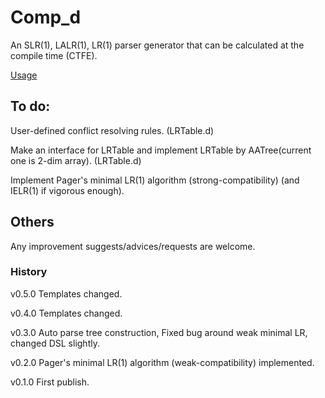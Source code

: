 # Comp_d
An SLR(1), LALR(1), LR(1) parser generator that can be calculated at the compile time (CTFE).

[Usage](https://github.com/marx-saul/Comp_d/wiki)

## To do:
User-defined conflict resolving rules. (LRTable.d)

Make an interface for LRTable and implement LRTable by AATree(current one is 2-dim array). (LRTable.d)

Implement Pager's minimal LR(1) algorithm (strong-compatibility) (and IELR(1) if vigorous enough).

## Others
Any improvement suggests/advices/requests are welcome.

### History
v0.5.0 Templates changed.

v0.4.0 Templates changed.

v0.3.0 Auto parse tree construction, Fixed bug around weak minimal LR, changed DSL slightly.

v0.2.0 Pager's minimal LR(1) algorithm (weak-compatibility) implemented.

v0.1.0 First publish.
